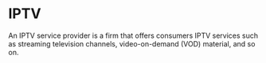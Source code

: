 # IPTV
An IPTV service provider is a firm that offers consumers IPTV services such as streaming television channels, video-on-demand (VOD) material, and so on.
